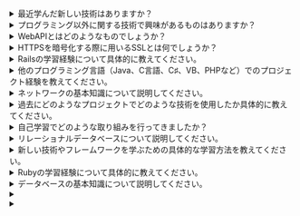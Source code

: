 <details>
<summary>最近学んだ新しい技術はありますか？</summary>
最近ではReactなどの新しい技術を学ぶびました。新しい言語を学ぶ際は単に知識を得るだけでなく、簡単なアプリを実際に作成し動かすことで、理解を深めるようにしています。例えば、Reactを学んだ際には、タスクアプリを作成し、Reactの仕組みを実践的に学びました。
</details>
<details>
<summary>プログラミング以外に関する技術で興味があるものはありますか？</summary>
クラウドインフラ・DevOps
サーバーの管理や自動化、CI/CDツールを使ったデプロイやインフラ管理に関する技術にも興味があります。効率的にシステムを運用できるようになるためのスキルに関心があります。
</details>
<details>
<summary>WebAPIとはどのようなものでしょうか？</summary>
WebAPI（ウェブエーピーアイ）とは、アプリケーションがインターネット経由でデータや機能をやりとりするための仕組みです。WebAPIを使うと、異なるサービスやアプリ同士が通信し、必要な情報や機能を共有できます。
たとえば、天気アプリがWebAPIを通じて気象データを取得したりすることです。これにより、他のシステムと簡単に連携できるのがWebAPIの大きな利点です。
</details>
<details>
<summary>HTTPSを暗号化する際に用いるSSLとは何でしょうか？</summary>
SSL（Secure Sockets Layer）は、インターネット通信を安全に行うための暗号化通信プロトコルの一つです。主に、ウェブサイトとユーザーのブラウザとの間で送受信されるデータを暗号化し、第三者による盗聴や改ざんを防ぐために使用されます。
</details>
<details>
<summary>Railsの学習経験について具体的に教えてください。</summary>
スクールでの学習してきたことになってしまうのですが、Railsの基礎であるMVCについて
</details>
<details>
<summary>他のプログラミング言語（Java、C言語、C♯、VB、PHPなど）でのプロジェクト経験を教えてください。</summary>
賃貸マンションページの保守・運営に携わり、デザイン変更に伴う機能改修を実施しました。HTML、CSS、JavaScriptを用いてモーダル機能やスライドショー機能を新たに作成し、Gitを活用してコード変更を管理しながら開発を行いました。
</details>
<details>
<summary>ネットワークの基本知識について説明してください。</summary>
ネットワークは、コンピュータ同士が通信する仕組みで、IPアドレス、DNS、HTTP、TCP/IPなどのルールや手順（プロトコル）が基盤となっています。
</details>
<details>
<summary>過去にどのようなプロジェクトでどのような技術を使用したか具体的に教えてください。</summary>
賃貸マンションページの保守・運営に携わり、デザイン変更に伴う機能改修を実施しました。HTML、CSS、JavaScriptを用いてモーダル機能やスライドショー機能を新たに作成し、Gitを活用してコード変更を管理しながら開発を行いました。
</details>
<details>
<summary>自己学習でどのような取り組みを行ってきましたか？</summary>
自己学習では、実際に手を動かしながら技術を身につけることを意識して取り組みました。具体的にはスクールで学習したことを自分でもう一度再現させることができるか行いました。実際に動かすことで、MVCについて理解を深めたり、データがどのように受けたられてているであったりどこのファイルがデータのやり取りに影響しているかなどを実際に変更してみたり書くことで身に着けることを意識していました。再現しようとしたときにエラーになったりすることでエラーとの向き合い方とかにも役立てられました。
</details>
<details>
<summary>リレーショナルデータベースについて説明してください。</summary>
リレーショナルデータベースは、データをテーブル形式で管理し、**SQL（Structured Query Language）という言語でデータの操作を行います。データは「行（レコード）」と「列（フィールド）」に分かれたテーブルに格納され、複数のテーブルに分かれたデータを、関連付けて操作できるようになります。
</details>
<details>
<summary>新しい技術やフレームワークを学ぶための具体的な学習方法を教えてください。</summary>
新しい言語を学ぶ際は単に知識を得るだけでなく、簡単なアプリを実際に作成し動かすことで、理解を深めるようにしています。例えば、Reactを学んだ際には、タスクアプリを作成し、Reactの仕組みを実践的に学びました。
</details>
<details>
<summary>Rubyの学習経験について具体的に教えてください。</summary>
最初にRubyの文法（変数、メソッド、クラス、モジュール）とオブジェクト指向（データとその振る舞いをひとまとまりにしたもの）についてプログラミングスクールを通じて学びました。
</details>
<details>
<summary>データベースの基本知識について説明してください。</summary>
データベースはデータを格納・管理し、SQLを使って操作するシステムです。リレーショナルデータベースなどがあります。
</details>
<details>
<summary></summary>

</details>
<details>
<summary></summary>

</details>

